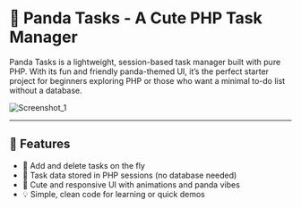 # 🐼 Panda Tasks - A Cute PHP Task Manager

Panda Tasks is a lightweight, session-based task manager built with pure PHP. With its fun and friendly panda-themed UI, it’s the perfect starter project for beginners exploring PHP or those who want a minimal to-do list without a database.

![Screenshot_1](https://github.com/user-attachments/assets/9d2e0b0b-4605-43de-a96c-848a34f39027)

---

## 🎯 Features

- 🐼 Add and delete tasks on the fly
- 🎋 Task data stored in PHP sessions (no database needed)
- 🍭 Cute and responsive UI with animations and panda vibes
- 💡 Simple, clean code for learning or quick demos
